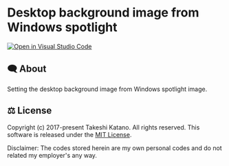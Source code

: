# Desktop background image from Windows spotlight

[![Open in Visual Studio Code](https://open.vscode.dev/badges/open-in-vscode.svg)](https://open.vscode.dev/tksh164/desktop-background-from-spotlight)

## 🗨 About

Setting the desktop background image from Windows spotlight image.

## ⚖ License

Copyright (c) 2017-present Takeshi Katano. All rights reserved. This software is released under the [MIT License](https://github.com/tksh164/desktop-background-from-spotlight/blob/master/LICENSE).

Disclaimer: The codes stored herein are my own personal codes and do not related my employer's any way.

